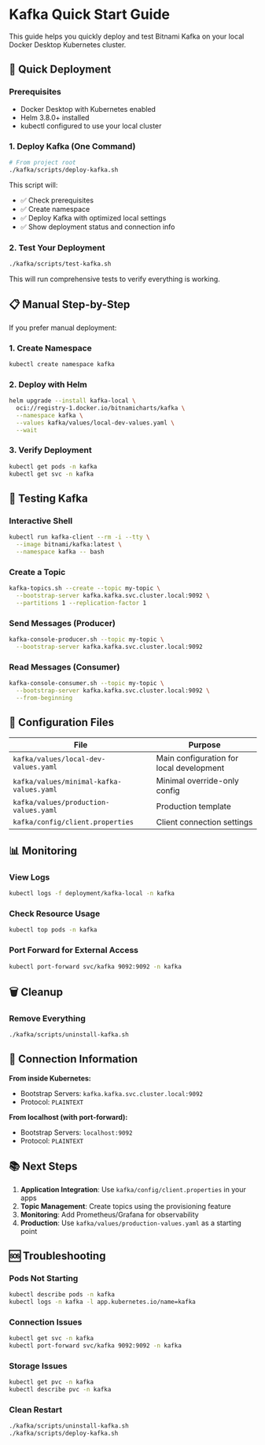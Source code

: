 # Kafka Quick Start Guide

This guide helps you quickly deploy and test Bitnami Kafka on your local Docker Desktop Kubernetes cluster.

## 🚀 Quick Deployment

### Prerequisites
- Docker Desktop with Kubernetes enabled
- Helm 3.8.0+ installed
- kubectl configured to use your local cluster

### 1. Deploy Kafka (One Command)
```bash
# From project root
./kafka/scripts/deploy-kafka.sh
```

This script will:
- ✅ Check prerequisites
- ✅ Create namespace
- ✅ Deploy Kafka with optimized local settings
- ✅ Show deployment status and connection info

### 2. Test Your Deployment
```bash
./kafka/scripts/test-kafka.sh
```

This will run comprehensive tests to verify everything is working.

## 📋 Manual Step-by-Step

If you prefer manual deployment:

### 1. Create Namespace
```bash
kubectl create namespace kafka
```

### 2. Deploy with Helm
```bash
helm upgrade --install kafka-local \
  oci://registry-1.docker.io/bitnamicharts/kafka \
  --namespace kafka \
  --values kafka/values/local-dev-values.yaml \
  --wait
```

### 3. Verify Deployment
```bash
kubectl get pods -n kafka
kubectl get svc -n kafka
```

## 🧪 Testing Kafka

### Interactive Shell
```bash
kubectl run kafka-client --rm -i --tty \
  --image bitnami/kafka:latest \
  --namespace kafka -- bash
```

### Create a Topic
```bash
kafka-topics.sh --create --topic my-topic \
  --bootstrap-server kafka.kafka.svc.cluster.local:9092 \
  --partitions 1 --replication-factor 1
```

### Send Messages (Producer)
```bash
kafka-console-producer.sh --topic my-topic \
  --bootstrap-server kafka.kafka.svc.cluster.local:9092
```

### Read Messages (Consumer)
```bash
kafka-console-consumer.sh --topic my-topic \
  --bootstrap-server kafka.kafka.svc.cluster.local:9092 \
  --from-beginning
```

## 🔧 Configuration Files

| File | Purpose |
|------|---------|
| `kafka/values/local-dev-values.yaml` | Main configuration for local development |
| `kafka/values/minimal-kafka-values.yaml` | Minimal override-only config |
| `kafka/values/production-values.yaml` | Production template |
| `kafka/config/client.properties` | Client connection settings |

## 📊 Monitoring

### View Logs
```bash
kubectl logs -f deployment/kafka-local -n kafka
```

### Check Resource Usage
```bash
kubectl top pods -n kafka
```

### Port Forward for External Access
```bash
kubectl port-forward svc/kafka 9092:9092 -n kafka
```

## 🗑️ Cleanup

### Remove Everything
```bash
./kafka/scripts/uninstall-kafka.sh
```

## 🔗 Connection Information

**From inside Kubernetes:**
- Bootstrap Servers: `kafka.kafka.svc.cluster.local:9092`
- Protocol: `PLAINTEXT`

**From localhost (with port-forward):**
- Bootstrap Servers: `localhost:9092`
- Protocol: `PLAINTEXT`

## 📚 Next Steps

1. **Application Integration**: Use `kafka/config/client.properties` in your apps
2. **Topic Management**: Create topics using the provisioning feature
3. **Monitoring**: Add Prometheus/Grafana for observability
4. **Production**: Use `kafka/values/production-values.yaml` as a starting point

## 🆘 Troubleshooting

### Pods Not Starting
```bash
kubectl describe pods -n kafka
kubectl logs -n kafka -l app.kubernetes.io/name=kafka
```

### Connection Issues
```bash
kubectl get svc -n kafka
kubectl port-forward svc/kafka 9092:9092 -n kafka
```

### Storage Issues
```bash
kubectl get pvc -n kafka
kubectl describe pvc -n kafka
```

### Clean Restart
```bash
./kafka/scripts/uninstall-kafka.sh
./kafka/scripts/deploy-kafka.sh
``` 